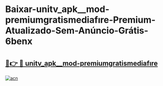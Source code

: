 # Baixar-unitv_apk__mod-premiumgratismediafıre-Premium-Atualizado-Sem-Anúncio-Grátis-6benx

# <h2><a href="https://tcj4ky.esa.edu.pl?src=unitv_apk__mod-premiumgratismediafıre&ref=6benx">🔗👉 🔴 unitv_apk__mod-premiumgratismediafıre</a></h2>

[![acn](https://github.com/user-attachments/assets/0f9c940e-d8b0-45ae-aac7-cd30a18b3e1c)](https://tcj4ky.esa.edu.pl?src=unitv_apk__mod-premiumgratismediafıre&ref=6benx)

